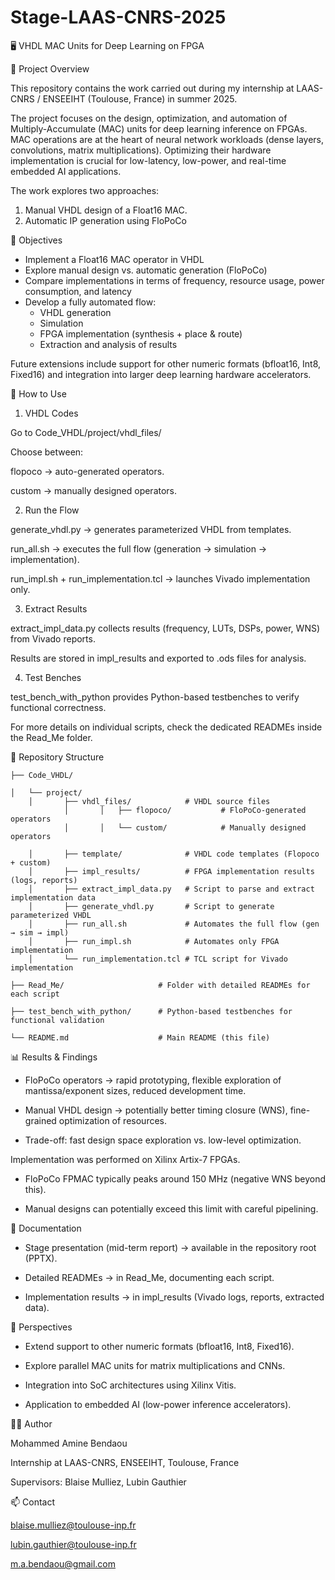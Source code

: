 # Stage-LAAS-CNRS-2025

🖥️ VHDL MAC Units for Deep Learning on FPGA

📌 Project Overview

This repository contains the work carried out during my internship at LAAS-CNRS / ENSEEIHT (Toulouse, France) in summer 2025.

The project focuses on the design, optimization, and automation of Multiply-Accumulate (MAC) units for deep learning inference on FPGAs.
MAC operations are at the heart of neural network workloads (dense layers, convolutions, matrix multiplications). Optimizing their hardware implementation is crucial for low-latency, low-power, and real-time embedded AI applications.

The work explores two approaches:

1) Manual VHDL design of a Float16 MAC.
2) Automatic IP generation using FloPoCo

🎯 Objectives

- Implement a Float16 MAC operator in VHDL
- Explore manual design vs. automatic generation (FloPoCo)
- Compare implementations in terms of frequency, resource usage, power consumption, and latency
- Develop a fully automated flow:
    - VHDL generation
    - Simulation
    - FPGA implementation (synthesis + place & route)
    - Extraction and analysis of results
  
Future extensions include support for other numeric formats (bfloat16, Int8, Fixed16) and integration into larger deep learning hardware accelerators.

🚀 How to Use

1. VHDL Codes

Go to Code_VHDL/project/vhdl_files/

Choose between:

  flopoco → auto-generated operators.

  custom → manually designed operators.

2. Run the Flow

generate_vhdl.py → generates parameterized VHDL from templates.

run_all.sh → executes the full flow (generation → simulation → implementation).

run_impl.sh + run_implementation.tcl → launches Vivado implementation only.

3. Extract Results

extract_impl_data.py collects results (frequency, LUTs, DSPs, power, WNS) from Vivado reports.

Results are stored in impl_results and exported to .ods files for analysis.

4. Test Benches

test_bench_with_python provides Python-based testbenches to verify functional correctness.

For more details on individual scripts, check the dedicated READMEs inside the Read_Me folder.

📂 Repository Structure

    ├── Code_VHDL/
    
    │   └── project/
        │       ├── vhdl_files/            # VHDL source files
                │       │   ├── flopoco/           # FloPoCo-generated operators
                │       │   └── custom/            # Manually designed operators
                
        │       ├── template/              # VHDL code templates (Flopoco + custom)
        │       ├── impl_results/          # FPGA implementation results (logs, reports)
        │       ├── extract_impl_data.py   # Script to parse and extract implementation data
        │       ├── generate_vhdl.py       # Script to generate parameterized VHDL
        │       ├── run_all.sh             # Automates the full flow (gen → sim → impl)
        │       ├── run_impl.sh            # Automates only FPGA implementation
        │       └── run_implementation.tcl # TCL script for Vivado implementation

    ├── Read_Me/                     # Folder with detailed READMEs for each script

    ├── test_bench_with_python/      # Python-based testbenches for functional validation

    └── README.md                    # Main README (this file)

📊 Results & Findings

- FloPoCo operators → rapid prototyping, flexible exploration of mantissa/exponent sizes, reduced development time.

- Manual VHDL design → potentially better timing closure (WNS), fine-grained optimization of resources.

- Trade-off: fast design space exploration vs. low-level optimization.

Implementation was performed on Xilinx Artix-7 FPGAs.

- FloPoCo FPMAC typically peaks around 150 MHz (negative WNS beyond this).

- Manual designs can potentially exceed this limit with careful pipelining.

📖 Documentation

- Stage presentation (mid-term report) → available in the repository root (PPTX).

- Detailed READMEs → in Read_Me, documenting each script.

- Implementation results → in impl_results (Vivado logs, reports, extracted data).

🔮 Perspectives

- Extend support to other numeric formats (bfloat16, Int8, Fixed16).

- Explore parallel MAC units for matrix multiplications and CNNs.

- Integration into SoC architectures using Xilinx Vitis.

- Application to embedded AI (low-power inference accelerators).

👨‍💻 Author

Mohammed Amine Bendaou

Internship at LAAS-CNRS, ENSEEIHT, Toulouse, France

Supervisors: Blaise Mulliez, Lubin Gauthier

📫 Contact

blaise.mulliez@toulouse-inp.fr

lubin.gauthier@toulouse-inp.fr

m.a.bendaou@gmail.com


